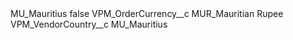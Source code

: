 <?xml version="1.0" encoding="UTF-8"?>
<CustomMetadata xmlns="http://soap.sforce.com/2006/04/metadata" xmlns:xsi="http://www.w3.org/2001/XMLSchema-instance" xmlns:xsd="http://www.w3.org/2001/XMLSchema">
    <label>MU_Mauritius</label>
    <protected>false</protected>
    <values>
        <field>VPM_OrderCurrency__c</field>
        <value xsi:type="xsd:string">MUR_Mauritian Rupee</value>
    </values>
    <values>
        <field>VPM_VendorCountry__c</field>
        <value xsi:type="xsd:string">MU_Mauritius</value>
    </values>
</CustomMetadata>
